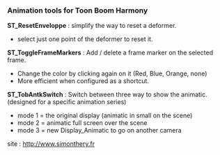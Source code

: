 ### Animation tools for Toon Boom Harmony ###

**ST_ResetEnveloppe** : simplify the way to reset a deformer.
* select just one point of the deformer to reset it.

**ST_ToggleFrameMarkers** : Add / delete a frame marker on the selected frame. 
* Change the color by clicking again on it (Red, Blue, Orange, none)
* More efficient when configured as a shortcut.

**ST_TobAntkSwitch** : Switch between three way to show the animatic. (designed for a specific animation series)
* mode 1 = the original display (animatic in small on the scene)
* mode 2 = animatic full screen over the scene
* mode 3 = new Display_Animatic to go on another camera

site : http://www.simonthery.fr 
